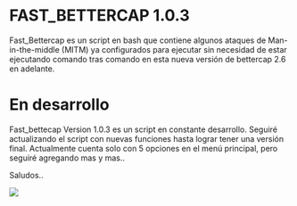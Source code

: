 # FAST_BETTERCAP 1.0.3
Fast_Bettercap es un script en bash que contiene algunos ataques de Man-in-the-middle  (MITM) ya configurados para ejecutar sin necesidad de estar ejecutando comando tras comando en esta nueva versión de bettercap 2.6 en adelante.

# En desarrollo
Fast_bettecap Version 1.0.3 es un script en constante desarrollo. Seguiré actualizando el script con nuevas funciones hasta lograr tener una versión final. Actualmente cuenta solo con 5 opciones en el menú principal, pero seguiré agregando mas y mas..

Saludos..

<img src='http://subirimagen.me/uploads/20181127055451.png'  />
